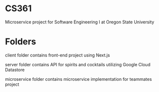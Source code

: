 # CS361

Microservice project for Software Engineering I at Oregon State University

# Folders

client folder contains front-end project using Next.js

server folder contains API for spirits and cocktails utilizing Google Cloud Datastore

microservice folder contains microservice implementation for teammates project
